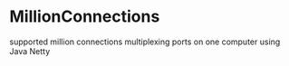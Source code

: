 # MillionConnections
supported million connections multiplexing ports on one computer using Java Netty
